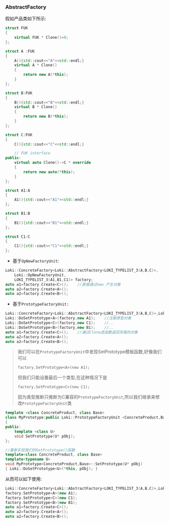 ### AbstractFactory 

假如产品类如下所示:

```cpp
struct FUK
{
    virtual FUK * Clone()=0;
};

struct A :FUK
{
    A(){std::cout<<"A"<<std::endl;}
    virtual A * Clone()
    {
        return new A(*this);
    }
};

struct B:FUK
{
    B(){std::cout<<"B"<<std::endl;}
    virtual B * Clone()
    {
        return new B(*this);
    }
};

struct C:FUK
{
    C(){std::cout<<"C"<<std::endl;}

    // FUK interface
public:
    virtual auto Clone()->C * override
    {
        return new auto(*this);
    }
};

struct A1:A
{
    A1(){std::cout<<"A1"<<std::endl;}
};

struct B1:B
{
    B1(){std::cout<<"B1"<<std::endl;}
};

struct C1:C
{
    C1(){std::cout<<"C1"<<std::endl;}
};
```



- 基于`OpNewFactoryUnit`:

```cpp
Loki::ConcreteFactory<Loki::AbstractFactory<LOKI_TYPELIST_3(A,B,C)>,
	Loki::OpNewFactoryUnit,
	LOKI_TYPELIST_3(A1,B1,C1)> factory;	
auto a1=factory.Create<C>();	//直接通过new 产生对象
auto a2=factory.Create<A>();
auto a2=factory.Create<B>();
```

- 基于`PrototypeFactoryUnit:`

```cpp
Loki::ConcreteFactory<Loki::AbstractFactory<LOKI_TYPELIST_3(A,B,C)>,Loki::PrototypeFactoryUnit> factory;
Loki::DoSetPrototype<A>(factory,new A1);	//注册原型对象
Loki::DoSetPrototype<C>(factory,new C1);	//..
Loki::DoSetPrototype<B>(factory,new B1);	//..
auto a1=factory.Create<C>();	//通过Clone虚函数返回克隆的对象
auto a2=factory.Create<A>();
auto a2=factory.Create<B>();
```

> 我们可以在`PrototypeFactoryUnit`中发现SetPrototype模板函数,好像我们可以
>
> `factory.SetPrototype<A>(new A1);`
>
> 但我们只能设置最后一个类型,在这种情况下是
>
> `factory.SetPrototype<C>(new C1);`
>
> 因为类型推断只推断为C兼容的`PrototypeFactoryUnit`,所以我们继承来修改`PrototypeFactoryUnit`类

```cpp
template <class ConcreteProduct, class Base>
class MyPrototype:public Loki::PrototypeFactoryUnit <ConcreteProduct,Base>
{
public:
    template <class U>
    void SetPrototype(U* pObj);
};

//重新实现我们的SetPrototype()函数
template<class ConcreteProduct, class Base>
template<typename U>
void MyPrototype<ConcreteProduct,Base>::SetPrototype(U* pObj)
{ Loki::DoSetPrototype<U>(*this, pObj); }
```

从而可以如下使用:

```cpp
Loki::ConcreteFactory<Loki::AbstractFactory<LOKI_TYPELIST_3(A,B,C)>,Loki::PrototypeFactoryUnit> factory;
factory.SetPrototype<A>(new A1);
factory.SetPrototype<C>(new C1);
factory.SetPrototype<B>(new B1);
auto a1=factory.Create<C>();
auto a2=factory.Create<A>();
auto a2=factory.Create<B>();
```


